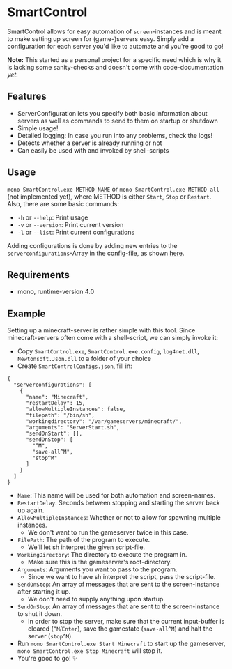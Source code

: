 # SmartControl
SmartControl allows for easy automation of `screen`-instances and is meant to make setting up screen for (game-)servers easy. Simply add a configuration for each server you'd like to automate and you're good to go!

**Note:** This started as a personal project for a specific need which is why it is lacking some sanity-checks and doesn't come with code-documentation *yet*. 

## Features
* ServerConfiguration lets you specify both basic information about servers as well as commands to send to them on startup or shutdown
* Simple usage!
* Detailed logging: In case you run into any problems, check the logs!
* Detects whether a server is already running or not
* Can easily be used with and invoked by shell-scripts

## Usage
`mono SmartControl.exe METHOD NAME` or `mono SmartControl.exe METHOD all` (not implemented yet), where METHOD is either `Start`, `Stop` or `Restart`.
Also, there are some basic commands:
* `-h` or `--help`: Print usage
* `-v` or `--version`: Print current version
* `-l` or `--list`: Print current configurations

Adding configurations is done by adding new entries to the `serverconfigurations`-Array in the config-file, as shown [here](#example).

## Requirements
* mono, runtime-version 4.0

## Example
Setting up a minecraft-server is rather simple with this tool. Since minecraft-servers often come with a shell-script, we can simply invoke it:
* Copy `SmartControl.exe`, `SmartControl.exe.config`, `log4net.dll`, `Newtonsoft.Json.dll` to a folder of your choice
* Create `SmartControlConfigs.json`, fill in:
```
{
  "serverconfigurations": [
    {
      "name": "Minecraft",
      "restartDelay": 15,
      "allowMultipleInstances": false,
      "filepath": "/bin/sh",
      "workingdirectory": "/var/gameservers/minecraft/",
      "arguments": "ServerStart.sh",
      "sendOnStart": [],
      "sendOnStop": [
        "^M",
        "save-all^M",
        "stop^M"
      ]
    }
  ]
}
```
  * `Name`: This name will be used for both automation and screen-names.
  * `RestartDelay`: Seconds between stopping and starting the server back up again.
  * `AllowMultipleInstances`: Whether or not to allow for spawning multiple instances.
    * We don't want to run the gameserver twice in this case.
  * `FilePath`: The path of the program to execute.
    * We'll let sh interpret the given script-file.
  * `WorkingDirectory`: The directory to execute the program in.
    * Make sure this is the gameserver's root-directory.
  * `Arguments`: Arguments you want to pass to the program.
    * Since we want to have sh interpret the script, pass the script-file.
  * `SendOnStop`: An array of messages that are sent to the screen-instance after starting it up.
    * We don't need to supply anything upon startup.
  * `SendOnStop`: An array of messages that are sent to the screen-instance to shut it down.
    * In order to stop the server, make sure that the current input-buffer is cleared (`^M`/`Enter`), save the gamestate (`save-all^M`) and halt the server (`stop^M`).
* Run `mono SmartControl.exe Start Minecraft` to start up the gameserver, `mono SmartControl.exe Stop Minecraft` will stop it.
* You're good to go! :sparkles:
